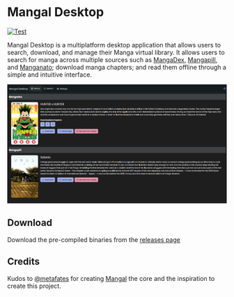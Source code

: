 # Mangal Desktop

[![Test](https://github.com/joao-salomao/mangal-desktop/actions/workflows/test.yml/badge.svg)](https://github.com/joao-salomao/mangal-desktop/actions/workflows/test.yml)

Mangal Desktop is a multiplatform desktop application that allows users to search, download, and manage their Manga
virtual library.
It allows users to search for manga across multiple sources such
as [MangaDex](https://mangadex.org/), [Mangapill](https://mangapill.com/), and [Manganato](https://manganato.com/);
download manga chapters; and read them offline through a simple and intuitive interface.

<img src="https://raw.githubusercontent.com/joao-salomao/mangal-desktop/refs/heads/master/art/library.png">

## Download
Download the pre-compiled binaries from the [releases page](https://github.com/joao-salomao/mangal-desktop/releases)


## Credits

Kudos to [@metafates](https://github.com/metafates) for creating [Mangal](https://github.com/metafates/mangal) the core and the
inspiration to create this project.
